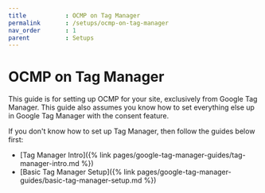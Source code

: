 ```yaml
---
title			: OCMP on Tag Manager
permalink		: /setups/ocmp-on-tag-manager
nav_order		: 1
parent			: Setups
---
```


# OCMP on Tag Manager

This guide is for setting up OCMP for your site, exclusively from Google Tag Manager.
This guide also assumes you know how to set everything else up in Google Tag Manager with the consent feature.

If you don't know how to set up Tag Manager, then follow the guides below first:

- [Tag Manager Intro]({% link pages/google-tag-manager-guides/tag-manager-intro.md %})
- [Basic Tag Manager Setup]({% link pages/google-tag-manager-guides/basic-tag-manager-setup.md %})
